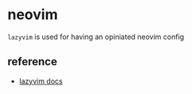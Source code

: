 # neovim

`lazyvim` is used for having an opiniated neovim config

## reference

  * [lazyvim docs](https://www.lazyvim.org/)